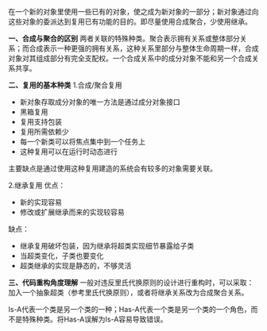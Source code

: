 在一个新的对象里使用一些已有的对象，使之成为新对象的一部分；新对象通过向这些对象的委派达到复用已有功能的目的。即尽量使用合成聚合，少使用继承。

**一、合成与聚合的区别**
两者关联的特殊种类。聚合表示拥有关系或整体部分关系；而合成表示一种更强的拥有关系，这种关系里部分与整体生命周期一样，合成对象对其组成部分有完全支配权。一个合成关系中的成分对象不能和另一个合成关系共享。

**二、复用的基本种类**
1.合成/聚合复用

- 新对象存取成分对象的唯一方法是通过成分对象接口
- 黑箱复用
- 复用支持包装
- 复用所需依赖少
- 每一个新类可以将焦点集中到一个任务上
- 这种复用可以在运行时动态进行

主要缺点是通过使用这种复用建造的系统会有较多的对象需要关联。

2.继承复用
优点：
- 新的实现容易
- 修改或扩展继承而来的实现较容易

缺点：
- 继承复用破坏包装，因为继承将超类实现细节暴露给子类
- 当超类变化，子类也要变化
- 超类继承的实现是静态的，不够灵活

**三、代码重构角度理解**
一般对违反里氏代换原则的设计进行重构时，可以采取：加入一个抽象超类（参考里氏代换原则），或者将继承关系改为合成聚合关系。

Is-A代表一个类是另一个类的一种；Has-A代表一个类是另一个类的一个角色，而不是特殊种类。将Has-A误解为Is-A容易导致错误。
